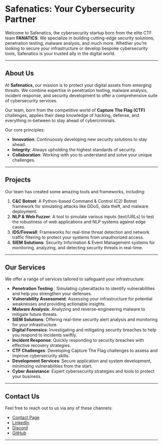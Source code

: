 # Safenatics: Your Cybersecurity Partner

Welcome to Safenatics, the cybersecurity startup born from the elite CTF team **FANATICS**. We specialize in building cutting-edge security solutions, penetration testing, malware analysis, and much more. Whether you're looking to secure your infrastructure or develop bespoke cybersecurity tools, Safenatics is your trusted ally in the digital world.

---

## About Us

At **Safenatics**, our mission is to protect your digital assets from emerging threats. We combine expertise in penetration testing, malware analysis, incident response, and security development to offer a comprehensive suite of cybersecurity services. 

Our team, born from the competitive world of **Capture The Flag (CTF)** challenges, applies their deep knowledge of hacking, defense, and everything in-between to stay ahead of cybercriminals.

Our core principles:
- **Innovation**: Continuously developing new security solutions to stay ahead.
- **Integrity**: Always upholding the highest standards of security.
- **Collaboration**: Working with you to understand and solve your unique challenges.

---

## Projects

Our team has created some amazing tools and frameworks, including:

1. **C&C Botnet**:  A Python-based Command & Control (C2) Botnet framework for simulating attacks like DDoS, data theft, and malware deployment. 
2. **NLP & Web Fuzzer**: A tool to simulate various inputs (text/URLs) to test the robustness of web applications and NLP systems against edge cases.
3. **IDS/Firewall**: Frameworks for real-time threat detection and network traffic filtering to protect your systems from unauthorized access.
4. **SIEM Solutions**: Security Information & Event Management systems for monitoring, analyzing, and detecting security threats in real-time.

---

## Our Services

We offer a range of services tailored to safeguard your infrastructure:

- **Penetration Testing** : Simulating cyberattacks to identify vulnerabilities and help you strengthen your defenses.  
- **Vulnerability Assessment**: Assessing your infrastructure for potential weaknesses and providing actionable insights.
- **Malware Analysis**: Analyzing and reverse-engineering malware to mitigate future threats.
- **SIEM Solutions**: Offering real-time security alert analysis and monitoring for your infrastructure.
- **Digital Forensics**: Investigating and mitigating security breaches to help you respond to incidents swiftly.
- **Incident Response**: Quickly responding to security breaches with effective recovery strategies.
- **CTF Challenges**: Developing Capture The Flag challenges to assess and improve cybersecurity skills.
- **Development Services**: Secure application and system development, minimizing vulnerabilities from the start.
- **Cyber Assistance**: Expert cybersecurity strategies and tools to protect your business.

---

## Contact Us

Feel free to reach out to us via any of these channels:

- [Contact Page](https://www.example.com/contacts)
- [LinkedIn](https://www.linkedin.com)
- [Discord](https://discord.com)
- [GitHub](https://github.com)

---
